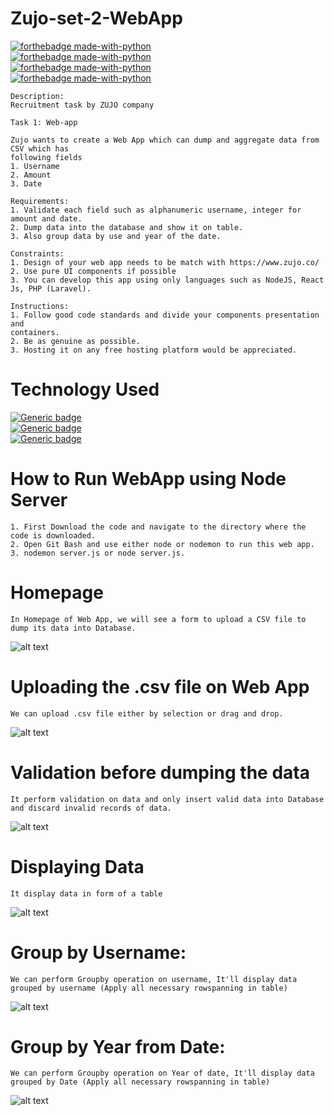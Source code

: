 # Zujo-set-2-WebApp
[![forthebadge made-with-python](https://forthebadge.com/images/badges/made-with-javascript.svg)](https://www.python.org/)<br>
[![forthebadge made-with-python](https://forthebadge.com/images/badges/uses-html.svg)](https://www.python.org/)<br>
[![forthebadge made-with-python](https://forthebadge.com/images/badges/uses-css.svg)](https://www.python.org/)<br>
[![forthebadge made-with-python](https://forthebadge.com/images/badges/uses-js.svg)](https://www.python.org/)<br>
```
Description:
Recruitment task by ZUJO company

Task 1: Web-app

Zujo wants to create a Web App which can dump and aggregate data from CSV which has
following fields
1. Username
2. Amount
3. Date

Requirements:
1. Validate each field such as alphanumeric username, integer for amount and date.
2. Dump data into the database and show it on table.
3. Also group data by use and year of the date.

Constraints:
1. Design of your web app needs to be match with https://www.zujo.co/
2. Use pure UI components if possible
3. You can develop this app using only languages such as NodeJS, React Js, PHP (Laravel).

Instructions:
1. Follow good code standards and divide your components presentation and
containers.
2. Be as genuine as possible.
3. Hosting it on any free hosting platform would be appreciated.
```
# Technology Used
[![Generic badge](https://img.shields.io/badge/JS-NodeJS-<COLOR>.svg)](https://shields.io/)<br>
[![Generic badge](https://img.shields.io/badge/DB-MongoDB-<COLOR>.svg)](https://shields.io/)<br>
[![Generic badge](https://img.shields.io/badge/HTML-CSS-<COLOR>.svg)](https://shields.io/)

# How to Run WebApp using Node Server
```
1. First Download the code and navigate to the directory where the code is downloaded.
2. Open Git Bash and use either node or nodemon to run this web app.
3. nodemon server.js or node server.js.
```

# Homepage
```
In Homepage of Web App, we will see a form to upload a CSV file to dump its data into Database.
```
![alt text](https://i.ibb.co/BgkXFLp/Screenshot-360.png)

# Uploading the .csv file on Web App
```
We can upload .csv file either by selection or drag and drop.
```
![alt text](https://i.ibb.co/GF41GrY/Screenshot-361.png)

# Validation before dumping the data 
```
It perform validation on data and only insert valid data into Database and discard invalid records of data.
```
![alt text](https://i.ibb.co/YcgwNWd/Screenshot-358.png" )

# Displaying Data
```
It display data in form of a table
```
![alt text](https://i.ibb.co/tcZd0dY/Screenshot-357.png)

# Group by Username:
```
We can perform Groupby operation on username, It'll display data grouped by username (Apply all necessary rowspanning in table)
```
![alt text](https://i.ibb.co/zRZK4Ny/Screenshot-356.png)

# Group by Year from Date:
```
We can perform Groupby operation on Year of date, It'll display data grouped by Date (Apply all necessary rowspanning in table)
```
![alt text](https://i.ibb.co/bFvV2Br/Screenshot-355.png)
